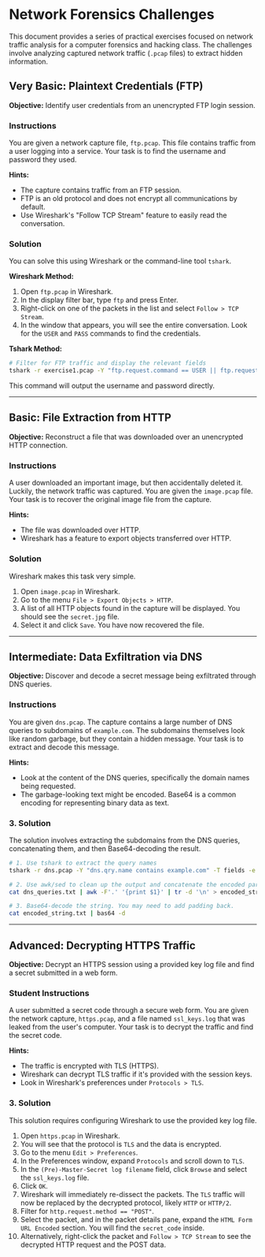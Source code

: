 # Network Forensics Challenges

This document provides a series of practical exercises focused on network traffic analysis for a computer forensics and hacking class. The challenges involve analyzing captured network traffic (`.pcap` files) to extract hidden information.

## Very Basic: Plaintext Credentials (FTP)

**Objective:** Identify user credentials from an unencrypted FTP login session.

### Instructions

You are given a network capture file, `ftp.pcap`. This file contains traffic from a user logging into a service. Your task is to find the username and password they used.

**Hints:**
- The capture contains traffic from an FTP session.
- FTP is an old protocol and does not encrypt all communications by default.
- Use Wireshark's "Follow TCP Stream" feature to easily read the conversation.

### Solution

You can solve this using Wireshark or the command-line tool `tshark`.

**Wireshark Method:**
1. Open `ftp.pcap` in Wireshark.
2. In the display filter bar, type `ftp` and press Enter.
3. Right-click on one of the packets in the list and select `Follow > TCP Stream`.
4. In the window that appears, you will see the entire conversation. Look for the `USER` and `PASS` commands to find the credentials.

**Tshark Method:**

```bash
# Filter for FTP traffic and display the relevant fields
tshark -r exercise1.pcap -Y "ftp.request.command == USER || ftp.request.command == PASS" -T fields -e ftp.request.command -e ftp.request.arg
```
This command will output the username and password directly.

---

## Basic: File Extraction from HTTP

**Objective:** Reconstruct a file that was downloaded over an unencrypted HTTP connection.

### Instructions

A user downloaded an important image, but then accidentally deleted it. Luckily, the network traffic was captured. You are given the `image.pcap` file. Your task is to recover the original image file from the capture.

**Hints:**
- The file was downloaded over HTTP.
- Wireshark has a feature to export objects transferred over HTTP.

### Solution

Wireshark makes this task very simple.

1. Open `image.pcap` in Wireshark.
2. Go to the menu `File > Export Objects > HTTP`.
3. A list of all HTTP objects found in the capture will be displayed. You should see the `secret.jpg` file.
4. Select it and click `Save`. You have now recovered the file.

---

## Intermediate: Data Exfiltration via DNS

**Objective:** Discover and decode a secret message being exfiltrated through DNS queries.

### Instructions

You are given `dns.pcap`. The capture contains a large number of DNS queries to subdomains of `example.com`. The subdomains themselves look like random garbage, but they contain a hidden message. Your task is to extract and decode this message.

**Hints:**
- Look at the content of the DNS queries, specifically the domain names being requested.
- The garbage-looking text might be encoded. Base64 is a common encoding for representing binary data as text.

### 3. Solution

The solution involves extracting the subdomains from the DNS queries, concatenating them, and then Base64-decoding the result.

```bash
# 1. Use tshark to extract the query names
tshark -r dns.pcap -Y "dns.qry.name contains example.com" -T fields -e dns.qry.name > dns_queries.txt

# 2. Use awk/sed to clean up the output and concatenate the encoded parts
cat dns_queries.txt | awk -F'.' '{print $1}' | tr -d '\n' > encoded_string.txt

# 3. Base64-decode the string. You may need to add padding back.
cat encoded_string.txt | bas64 -d
```

---

## Advanced: Decrypting HTTPS Traffic

**Objective:** Decrypt an HTTPS session using a provided key log file and find a secret submitted in a web form.

### Student Instructions

A user submitted a secret code through a secure web form. You are given the network capture, `https.pcap`, and a file named `ssl_keys.log` that was leaked from the user's computer. Your task is to decrypt the traffic and find the secret code.

**Hints:**
- The traffic is encrypted with TLS (HTTPS).
- Wireshark can decrypt TLS traffic if it's provided with the session keys.
- Look in Wireshark's preferences under `Protocols > TLS`.

### 3. Solution

This solution requires configuring Wireshark to use the provided key log file.

1. Open `https.pcap` in Wireshark.
2. You will see that the protocol is `TLS` and the data is encrypted.
3. Go to the menu `Edit > Preferences`.
4. In the Preferences window, expand `Protocols` and scroll down to `TLS`.
5. In the `(Pre)-Master-Secret log filename` field, click `Browse` and select the `ssl_keys.log` file.
6. Click `OK`.
7. Wireshark will immediately re-dissect the packets. The `TLS` traffic will now be replaced by the decrypted protocol, likely `HTTP` or `HTTP/2`.
8. Filter for `http.request.method == "POST"`.
9. Select the packet, and in the packet details pane, expand the `HTML Form URL Encoded` section. You will find the `secret_code` inside.
10. Alternatively, right-click the packet and `Follow > TCP Stream` to see the decrypted HTTP request and the POST data.
